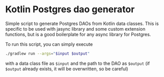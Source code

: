 # Kotlin Postgres dao generator
Simple script to generate Postgres DAOs from Kotlin data classes.
This is specific to be used with jasync library and some custom extension functions, but is a good boilerplate for any async library for Postgres.

To run this script, you can simply execute
```bash
./gradlew run --args="$input $output"
```
with a data class file as `$input` and the path to the DAO as `$output` (if `$output` already exists, it will be overwritten, so be careful)